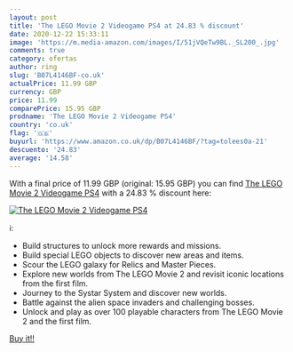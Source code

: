 ```yaml
---
layout: post
title: 'The LEGO Movie 2 Videogame PS4 at 24.83 % discount'
date: 2020-12-22 15:33:11
image: 'https://m.media-amazon.com/images/I/51jVQeTw9BL._SL200_.jpg'
comments: true
category: ofertas
author: ring
slug: 'B07L4146BF-co.uk'
actualPrice: 11.99 GBP
currency: GBP
price: 11.99
comparePrice: 15.95 GBP
prodname: 'The LEGO Movie 2 Videogame PS4'
country: 'co.uk'
flag: '🇬🇧'
buyurl: 'https://www.amazon.co.uk/dp/B07L4146BF/?tag=tolees0a-21'
descuento: '24.83'
average: '14.58'
---
```


With a final price of 11.99 GBP (original: 15.95 GBP) you can find [The LEGO Movie 2 Videogame PS4](https://www.amazon.co.uk/dp/B07L4146BF/?tag=tolees0a-21) with a  24.83 % discount here:

[![The LEGO Movie 2 Videogame PS4](https://m.media-amazon.com/images/I/51jVQeTw9BL._SL200_.jpg)](https://www.amazon.co.uk/dp/B07L4146BF/?tag=tolees0a-21)

ℹ️:

- Build structures to unlock more rewards and missions.
- Build special LEGO objects to discover new areas and items.
- Scour the LEGO galaxy for Relics and Master Pieces.
- Explore new worlds from The LEGO Movie 2 and revisit iconic locations from the first film.
- Journey to the Systar System and discover new worlds.
- Battle against the alien space invaders and challenging bosses.
- Unlock and play as over 100 playable characters from The LEGO Movie 2 and the first film.

[Buy it!!](https://www.amazon.co.uk/dp/B07L4146BF/?tag=tolees0a-21)
